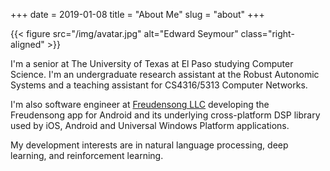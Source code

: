 +++
date = 2019-01-08
title = "About Me"
slug = "about"
+++

{{< figure src="/img/avatar.jpg" alt="Edward Seymour" class="right-aligned" >}}

I'm a senior at The University of Texas at El Paso studying Computer Science.
I'm an undergraduate research assistant at the Robust Autonomic Systems and a
teaching assistant for CS4316/5313 Computer Networks.

I'm also software engineer at [Freudensong LLC] developing the Freudensong
app for Android and its underlying cross-platform DSP library used by
iOS, Android and Universal Windows Platform applications.

My development interests are in natural language processing, deep learning, and
reinforcement learning.

[freudensong llc]: https://freudensong.com
